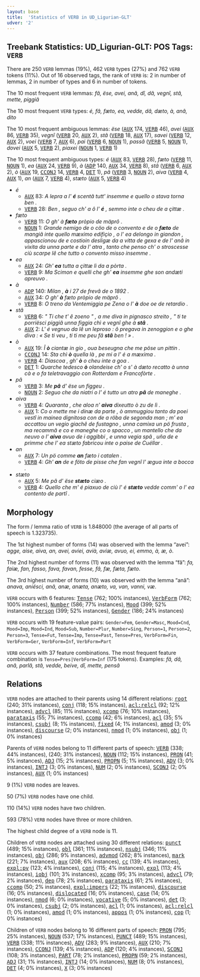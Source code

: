 ```yaml
---
layout: base
title:  'Statistics of VERB in UD_Ligurian-GLT'
udver: '2'
---
```


## Treebank Statistics: UD_Ligurian-GLT: POS Tags: `VERB`

There are 250 `VERB` lemmas (19%), 462 `VERB` types (27%) and 762 `VERB` tokens (11%).
Out of 16 observed tags, the rank of `VERB` is: 2 in number of lemmas, 2 in number of types and 6 in number of tokens.

The 10 most frequent `VERB` lemmas: <em>fâ, ëse, avei, anâ, dî, dâ, vegnî, stâ, mette, piggiâ</em>

The 10 most frequent `VERB` types:  <em>é, fâ, fæto, ea, vedde, dâ, dæto, à, anâ, dito</em>

The 10 most frequent ambiguous lemmas: <em>ëse</em> (<tt><a href="lij_glt-pos-AUX.html">AUX</a></tt> 174, <tt><a href="lij_glt-pos-VERB.html">VERB</a></tt> 46), <em>avei</em> (<tt><a href="lij_glt-pos-AUX.html">AUX</a></tt> 86, <tt><a href="lij_glt-pos-VERB.html">VERB</a></tt> 35), <em>vegnî</em> (<tt><a href="lij_glt-pos-VERB.html">VERB</a></tt> 20, <tt><a href="lij_glt-pos-AUX.html">AUX</a></tt> 2), <em>stâ</em> (<tt><a href="lij_glt-pos-VERB.html">VERB</a></tt> 18, <tt><a href="lij_glt-pos-AUX.html">AUX</a></tt> 17), <em>savei</em> (<tt><a href="lij_glt-pos-VERB.html">VERB</a></tt> 12, <tt><a href="lij_glt-pos-AUX.html">AUX</a></tt> 2), <em>voei</em> (<tt><a href="lij_glt-pos-VERB.html">VERB</a></tt> 7, <tt><a href="lij_glt-pos-AUX.html">AUX</a></tt> 6), <em>pai</em> (<tt><a href="lij_glt-pos-VERB.html">VERB</a></tt> 6, <tt><a href="lij_glt-pos-NOUN.html">NOUN</a></tt> 1), <em>passâ</em> (<tt><a href="lij_glt-pos-VERB.html">VERB</a></tt> 5, <tt><a href="lij_glt-pos-NOUN.html">NOUN</a></tt> 1), <em>dovei</em> (<tt><a href="lij_glt-pos-AUX.html">AUX</a></tt> 5, <tt><a href="lij_glt-pos-VERB.html">VERB</a></tt> 2), <em>piaxei</em> (<tt><a href="lij_glt-pos-NOUN.html">NOUN</a></tt> 1, <tt><a href="lij_glt-pos-VERB.html">VERB</a></tt> 1)

The 10 most frequent ambiguous types:  <em>é</em> (<tt><a href="lij_glt-pos-AUX.html">AUX</a></tt> 83, <tt><a href="lij_glt-pos-VERB.html">VERB</a></tt> 28), <em>fæto</em> (<tt><a href="lij_glt-pos-VERB.html">VERB</a></tt> 11, <tt><a href="lij_glt-pos-NOUN.html">NOUN</a></tt> 1), <em>ea</em> (<tt><a href="lij_glt-pos-AUX.html">AUX</a></tt> 24, <tt><a href="lij_glt-pos-VERB.html">VERB</a></tt> 9), <em>à</em> (<tt><a href="lij_glt-pos-ADP.html">ADP</a></tt> 140, <tt><a href="lij_glt-pos-AUX.html">AUX</a></tt> 34, <tt><a href="lij_glt-pos-VERB.html">VERB</a></tt> 8), <em>stâ</em> (<tt><a href="lij_glt-pos-VERB.html">VERB</a></tt> 6, <tt><a href="lij_glt-pos-AUX.html">AUX</a></tt> 2), <em>ò</em> (<tt><a href="lij_glt-pos-AUX.html">AUX</a></tt> 19, <tt><a href="lij_glt-pos-CCONJ.html">CCONJ</a></tt> 14, <tt><a href="lij_glt-pos-VERB.html">VERB</a></tt> 4, <tt><a href="lij_glt-pos-DET.html">DET</a></tt> 1), <em>pâ</em> (<tt><a href="lij_glt-pos-VERB.html">VERB</a></tt> 3, <tt><a href="lij_glt-pos-NOUN.html">NOUN</a></tt> 2), <em>aiva</em> (<tt><a href="lij_glt-pos-VERB.html">VERB</a></tt> 4, <tt><a href="lij_glt-pos-AUX.html">AUX</a></tt> 1), <em>an</em> (<tt><a href="lij_glt-pos-AUX.html">AUX</a></tt> 7, <tt><a href="lij_glt-pos-VERB.html">VERB</a></tt> 4), <em>stæto</em> (<tt><a href="lij_glt-pos-AUX.html">AUX</a></tt> 5, <tt><a href="lij_glt-pos-VERB.html">VERB</a></tt> 4)


* <em>é</em>
  * <tt><a href="lij_glt-pos-AUX.html">AUX</a></tt> 83: <em>A lepra a l' <b>é</b> scentâ tutt' insemme e quello o stava torna ben .</em>
  * <tt><a href="lij_glt-pos-VERB.html">VERB</a></tt> 28: <em>Ben , seguo ch' a ô l' <b>é</b> , semmo inte o cheu de a çittæ .</em>
* <em>fæto</em>
  * <tt><a href="lij_glt-pos-VERB.html">VERB</a></tt> 11: <em>O gh' à <b>fæto</b> pròpio de mäprô .</em>
  * <tt><a href="lij_glt-pos-NOUN.html">NOUN</a></tt> 1: <em>Grande nemigo de o cöo de o convento e de o <b>fæto</b> de mangiâ inte quello mæximo edifiçio , o l' ea delongo in giandon , appascionou de e costioin desligæ da a vitta de gexa e de l' anâ in vixita da unna parte e da l' atra , tanto che penso ch' o stroscesse ciù scarpe lê che tutto o convento misso insemme .</em>
* <em>ea</em>
  * <tt><a href="lij_glt-pos-AUX.html">AUX</a></tt> 24: <em>Gh' <b>ea</b> tutta a çittæ lì da a pòrta .</em>
  * <tt><a href="lij_glt-pos-VERB.html">VERB</a></tt> 9: <em>Ma Scimon e quelli che gh' <b>ea</b> insemme ghe son andæti apreuvo .</em>
* <em>à</em>
  * <tt><a href="lij_glt-pos-ADP.html">ADP</a></tt> 140: <em>Milan , <b>à</b> i 27 de frevâ de o 1892 .</em>
  * <tt><a href="lij_glt-pos-AUX.html">AUX</a></tt> 34: <em>O gh' <b>à</b> fæto pròpio de mäprô .</em>
  * <tt><a href="lij_glt-pos-VERB.html">VERB</a></tt> 8: <em>O treno da Ventemiggia pe Zena o l' <b>à</b> doe oe de retardio .</em>
* <em>stâ</em>
  * <tt><a href="lij_glt-pos-VERB.html">VERB</a></tt> 6: <em>" Ti che t' ê zoeno " , a me diva in pignasco streito , " ti te porriësci piggiâ unna figgia chì e vegnî ghe à <b>stâ</b> .</em>
  * <tt><a href="lij_glt-pos-AUX.html">AUX</a></tt> 2: <em>L' é vegnuo da lê un leproso : ô pregava in zenoggion e o ghe diva : « Se ti veu , ti ti me peu fâ <b>stâ</b> ben ! » .</em>
* <em>ò</em>
  * <tt><a href="lij_glt-pos-AUX.html">AUX</a></tt> 19: <em>Î <b>ò</b> ciantæ in gio , oua beseugna che me pöse un pittin .</em>
  * <tt><a href="lij_glt-pos-CCONJ.html">CCONJ</a></tt> 14: <em>Sta chì <b>ò</b> quella là , pe mi a l' é a mæxima .</em>
  * <tt><a href="lij_glt-pos-VERB.html">VERB</a></tt> 4: <em>Diascoa , gh' <b>ò</b> o cheu inte a goa .</em>
  * <tt><a href="lij_glt-pos-DET.html">DET</a></tt> 1: <em>Quarche tedesco <b>ò</b> olandeise ch' o s' à dæto recatto à unna cà e o fa teletravaggio con Rotterdam e Francofòrte .</em>
* <em>pâ</em>
  * <tt><a href="lij_glt-pos-VERB.html">VERB</a></tt> 3: <em>Me <b>pâ</b> d' ëse un figgeu .</em>
  * <tt><a href="lij_glt-pos-NOUN.html">NOUN</a></tt> 2: <em>Seguo che da niatri o l' é tutto un atro <b>pâ</b> de maneghe .</em>
* <em>aiva</em>
  * <tt><a href="lij_glt-pos-VERB.html">VERB</a></tt> 4: <em>Quaranta , che aloa n' <b>aiva</b> dixeutto ò zu de lì .</em>
  * <tt><a href="lij_glt-pos-AUX.html">AUX</a></tt> 1: <em>Co o mette me i dinæ da parte , ò ammuggiou tanto da poei vestî in mainea dignitosa con de a röba de segonda man ; m' ea accattou un vegio giachê de fustagno , unna camixa un pö frusta , ma recammâ e co e maneghe co o spacco , un mantello che da neuvo o l' <b>aiva</b> avuo de i aggibbi , e unna vegia spâ , uña de e primme che l' ea stæto fabricou inte o paise de Cuéllar .</em>
* <em>an</em>
  * <tt><a href="lij_glt-pos-AUX.html">AUX</a></tt> 7: <em>Un pö comme <b>an</b> fæto i catalen .</em>
  * <tt><a href="lij_glt-pos-VERB.html">VERB</a></tt> 4: <em>Gh' <b>an</b> de e föto de pisse che fan vegnî l' ægua inte a bocca .</em>
* <em>stæto</em>
  * <tt><a href="lij_glt-pos-AUX.html">AUX</a></tt> 5: <em>Me pâ d' ëse <b>stæto</b> ciæo .</em>
  * <tt><a href="lij_glt-pos-VERB.html">VERB</a></tt> 4: <em>Quello che m' é piaxuo de ciù l' é <b>stæto</b> vedde comm' o l' ea contento de partî .</em>

## Morphology

The form / lemma ratio of `VERB` is 1.848000 (the average of all parts of speech is 1.323735).

The 1st highest number of forms (14) was observed with the lemma “avei”: <em>agge, aise, aiva, an, avei, aviei, avià, aviæ, avuo, ei, emmo, à, æ, ò</em>.

The 2nd highest number of forms (11) was observed with the lemma “fâ”: <em>fa, faiæ, fan, fasso, fava, favan, fesse, fâ, fæ, fæta, fæto</em>.

The 3rd highest number of forms (10) was observed with the lemma “anâ”: <em>anava, aniësci, anâ, anæ, anæta, anæto, va, van, vanni, væ</em>.

`VERB` occurs with 6 features: <tt><a href="lij_glt-feat-Tense.html">Tense</a></tt> (762; 100% instances), <tt><a href="lij_glt-feat-VerbForm.html">VerbForm</a></tt> (762; 100% instances), <tt><a href="lij_glt-feat-Number.html">Number</a></tt> (586; 77% instances), <tt><a href="lij_glt-feat-Mood.html">Mood</a></tt> (399; 52% instances), <tt><a href="lij_glt-feat-Person.html">Person</a></tt> (399; 52% instances), <tt><a href="lij_glt-feat-Gender.html">Gender</a></tt> (186; 24% instances)

`VERB` occurs with 19 feature-value pairs: `Gender=Fem`, `Gender=Masc`, `Mood=Cnd`, `Mood=Imp`, `Mood=Ind`, `Mood=Sub`, `Number=Plur`, `Number=Sing`, `Person=1`, `Person=2`, `Person=3`, `Tense=Fut`, `Tense=Imp`, `Tense=Past`, `Tense=Pres`, `VerbForm=Fin`, `VerbForm=Ger`, `VerbForm=Inf`, `VerbForm=Part`

`VERB` occurs with 37 feature combinations.
The most frequent feature combination is `Tense=Pres|VerbForm=Inf` (175 tokens).
Examples: <em>fâ, dâ, anâ, parlâ, stâ, vedde, beive, dî, mette, pensâ</em>


## Relations

`VERB` nodes are attached to their parents using 14 different relations: <tt><a href="lij_glt-dep-root.html">root</a></tt> (240; 31% instances), <tt><a href="lij_glt-dep-conj.html">conj</a></tt> (118; 15% instances), <tt><a href="lij_glt-dep-acl-relcl.html">acl:relcl</a></tt> (92; 12% instances), <tt><a href="lij_glt-dep-advcl.html">advcl</a></tt> (85; 11% instances), <tt><a href="lij_glt-dep-xcomp.html">xcomp</a></tt> (76; 10% instances), <tt><a href="lij_glt-dep-parataxis.html">parataxis</a></tt> (55; 7% instances), <tt><a href="lij_glt-dep-ccomp.html">ccomp</a></tt> (42; 6% instances), <tt><a href="lij_glt-dep-acl.html">acl</a></tt> (35; 5% instances), <tt><a href="lij_glt-dep-csubj.html">csubj</a></tt> (8; 1% instances), <tt><a href="lij_glt-dep-fixed.html">fixed</a></tt> (4; 1% instances), <tt><a href="lij_glt-dep-amod.html">amod</a></tt> (3; 0% instances), <tt><a href="lij_glt-dep-discourse.html">discourse</a></tt> (2; 0% instances), <tt><a href="lij_glt-dep-nmod.html">nmod</a></tt> (1; 0% instances), <tt><a href="lij_glt-dep-obj.html">obj</a></tt> (1; 0% instances)

Parents of `VERB` nodes belong to 11 different parts of speech: <tt><a href="lij_glt-pos-VERB.html">VERB</a></tt> (338; 44% instances),  (240; 31% instances), <tt><a href="lij_glt-pos-NOUN.html">NOUN</a></tt> (112; 15% instances), <tt><a href="lij_glt-pos-PRON.html">PRON</a></tt> (41; 5% instances), <tt><a href="lij_glt-pos-ADJ.html">ADJ</a></tt> (15; 2% instances), <tt><a href="lij_glt-pos-PROPN.html">PROPN</a></tt> (5; 1% instances), <tt><a href="lij_glt-pos-ADV.html">ADV</a></tt> (3; 0% instances), <tt><a href="lij_glt-pos-INTJ.html">INTJ</a></tt> (3; 0% instances), <tt><a href="lij_glt-pos-NUM.html">NUM</a></tt> (2; 0% instances), <tt><a href="lij_glt-pos-SCONJ.html">SCONJ</a></tt> (2; 0% instances), <tt><a href="lij_glt-pos-AUX.html">AUX</a></tt> (1; 0% instances)

9 (1%) `VERB` nodes are leaves.

50 (7%) `VERB` nodes have one child.

110 (14%) `VERB` nodes have two children.

593 (78%) `VERB` nodes have three or more children.

The highest child degree of a `VERB` node is 11.

Children of `VERB` nodes are attached using 30 different relations: <tt><a href="lij_glt-dep-punct.html">punct</a></tt> (489; 15% instances), <tt><a href="lij_glt-dep-obl.html">obl</a></tt> (361; 11% instances), <tt><a href="lij_glt-dep-nsubj.html">nsubj</a></tt> (346; 11% instances), <tt><a href="lij_glt-dep-obj.html">obj</a></tt> (286; 9% instances), <tt><a href="lij_glt-dep-advmod.html">advmod</a></tt> (262; 8% instances), <tt><a href="lij_glt-dep-mark.html">mark</a></tt> (221; 7% instances), <tt><a href="lij_glt-dep-aux.html">aux</a></tt> (208; 6% instances), <tt><a href="lij_glt-dep-cc.html">cc</a></tt> (139; 4% instances), <tt><a href="lij_glt-dep-expl-pv.html">expl:pv</a></tt> (123; 4% instances), <tt><a href="lij_glt-dep-conj.html">conj</a></tt> (115; 4% instances), <tt><a href="lij_glt-dep-expl.html">expl</a></tt> (113; 4% instances), <tt><a href="lij_glt-dep-iobj.html">iobj</a></tt> (101; 3% instances), <tt><a href="lij_glt-dep-xcomp.html">xcomp</a></tt> (95; 3% instances), <tt><a href="lij_glt-dep-advcl.html">advcl</a></tt> (79; 2% instances), <tt><a href="lij_glt-dep-dep.html">dep</a></tt> (78; 2% instances), <tt><a href="lij_glt-dep-parataxis.html">parataxis</a></tt> (61; 2% instances), <tt><a href="lij_glt-dep-ccomp.html">ccomp</a></tt> (50; 2% instances), <tt><a href="lij_glt-dep-expl-impers.html">expl:impers</a></tt> (22; 1% instances), <tt><a href="lij_glt-dep-discourse.html">discourse</a></tt> (16; 0% instances), <tt><a href="lij_glt-dep-dislocated.html">dislocated</a></tt> (16; 0% instances), <tt><a href="lij_glt-dep-case.html">case</a></tt> (14; 0% instances), <tt><a href="lij_glt-dep-nmod.html">nmod</a></tt> (6; 0% instances), <tt><a href="lij_glt-dep-vocative.html">vocative</a></tt> (5; 0% instances), <tt><a href="lij_glt-dep-det.html">det</a></tt> (3; 0% instances), <tt><a href="lij_glt-dep-csubj.html">csubj</a></tt> (2; 0% instances), <tt><a href="lij_glt-dep-acl.html">acl</a></tt> (1; 0% instances), <tt><a href="lij_glt-dep-acl-relcl.html">acl:relcl</a></tt> (1; 0% instances), <tt><a href="lij_glt-dep-amod.html">amod</a></tt> (1; 0% instances), <tt><a href="lij_glt-dep-appos.html">appos</a></tt> (1; 0% instances), <tt><a href="lij_glt-dep-cop.html">cop</a></tt> (1; 0% instances)

Children of `VERB` nodes belong to 16 different parts of speech: <tt><a href="lij_glt-pos-PRON.html">PRON</a></tt> (795; 25% instances), <tt><a href="lij_glt-pos-NOUN.html">NOUN</a></tt> (537; 17% instances), <tt><a href="lij_glt-pos-PUNCT.html">PUNCT</a></tt> (489; 15% instances), <tt><a href="lij_glt-pos-VERB.html">VERB</a></tt> (338; 11% instances), <tt><a href="lij_glt-pos-ADV.html">ADV</a></tt> (283; 9% instances), <tt><a href="lij_glt-pos-AUX.html">AUX</a></tt> (210; 7% instances), <tt><a href="lij_glt-pos-CCONJ.html">CCONJ</a></tt> (139; 4% instances), <tt><a href="lij_glt-pos-ADP.html">ADP</a></tt> (120; 4% instances), <tt><a href="lij_glt-pos-SCONJ.html">SCONJ</a></tt> (108; 3% instances), <tt><a href="lij_glt-pos-PART.html">PART</a></tt> (78; 2% instances), <tt><a href="lij_glt-pos-PROPN.html">PROPN</a></tt> (59; 2% instances), <tt><a href="lij_glt-pos-ADJ.html">ADJ</a></tt> (31; 1% instances), <tt><a href="lij_glt-pos-INTJ.html">INTJ</a></tt> (14; 0% instances), <tt><a href="lij_glt-pos-NUM.html">NUM</a></tt> (8; 0% instances), <tt><a href="lij_glt-pos-DET.html">DET</a></tt> (4; 0% instances), <tt><a href="lij_glt-pos-X.html">X</a></tt> (3; 0% instances)


